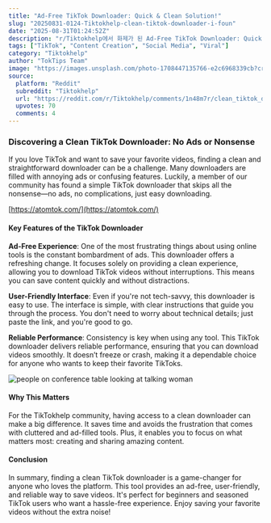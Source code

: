 ```yaml
---
title: "Ad-Free TikTok Downloader: Quick & Clean Solution!"
slug: "20250831-0124-Tiktokhelp-clean-tiktok-downloader-i-foun"
date: "2025-08-31T01:24:52Z"
description: "r/Tiktokhelp에서 화제가 된 Ad-Free TikTok Downloader: Quick & Clean Solution!에 대한 깊이 있는 분석과 인사이트"
tags: ["TikTok", "Content Creation", "Social Media", "Viral"]
category: "Tiktokhelp"
author: "TokTips Team"
image: "https://images.unsplash.com/photo-1708447135766-e2c6968339cb?crop=entropy&cs=tinysrgb&fit=max&fm=jpg&ixid=M3w3OTU0NDF8MHwxfHNlYXJjaHw1MHx8dGlrdG9rfGVufDF8MHx8fDE3NTY2MDM0ODV8MA&ixlib=rb-4.1.0&q=80&w=1080"
source:
  platform: "Reddit"
  subreddit: "Tiktokhelp"
  url: "https://reddit.com/r/Tiktokhelp/comments/1n48m7r/clean_tiktok_downloader_i_found_no_ads_or_bs/"
  upvotes: 70
  comments: 4
---
```


### Discovering a Clean TikTok Downloader: No Ads or Nonsense

If you love TikTok and want to save your favorite videos, finding a clean and straightforward downloader can be a challenge. Many downloaders are filled with annoying ads or confusing features. Luckily, a member of our community has found a simple TikTok downloader that skips all the nonsense—no ads, no complications, just easy downloading.

[https://atomtok.com/](https://atomtok.com/)

#### Key Features of the TikTok Downloader

**Ad-Free Experience**: One of the most frustrating things about using online tools is the constant bombardment of ads. This downloader offers a refreshing change. It focuses solely on providing a clean experience, allowing you to download TikTok videos without interruptions. This means you can save content quickly and without distractions.

**User-Friendly Interface**: Even if you're not tech-savvy, this downloader is easy to use. The interface is simple, with clear instructions that guide you through the process. You don't need to worry about technical details; just paste the link, and you're good to go.

**Reliable Performance**: Consistency is key when using any tool. This TikTok downloader delivers reliable performance, ensuring that you can download videos smoothly. It doesn’t freeze or crash, making it a dependable choice for anyone who wants to keep their favorite TikToks.

![people on conference table looking at talking woman](https://images.unsplash.com/photo-1573167507387-6b4b98cb7c13?crop=entropy&cs=tinysrgb&fit=max&fm=jpg&ixid=M3w3OTU0NDF8MHwxfHNlYXJjaHw0OXx8YnVzaW5lc3MlMjBtZWV0aW5nfGVufDF8MHx8fDE3NTY2MDM0ODZ8MA&ixlib=rb-4.1.0&q=80&w=1080)

#### Why This Matters

For the TikTokhelp community, having access to a clean downloader can make a big difference. It saves time and avoids the frustration that comes with cluttered and ad-filled tools. Plus, it enables you to focus on what matters most: creating and sharing amazing content.

#### Conclusion

In summary, finding a clean TikTok downloader is a game-changer for anyone who loves the platform. This tool provides an ad-free, user-friendly, and reliable way to save videos. It's perfect for beginners and seasoned TikTok users who want a hassle-free experience. Enjoy saving your favorite videos without the extra noise!